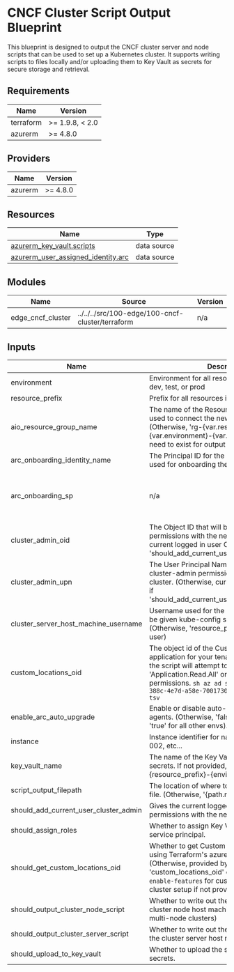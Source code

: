<!-- BEGIN_TF_DOCS -->
<!-- markdown-table-prettify-ignore-start -->
# CNCF Cluster Script Output Blueprint

This blueprint is designed to output the CNCF cluster server and node scripts that can be used
to set up a Kubernetes cluster. It supports writing scripts to files locally and/or uploading
them to Key Vault as secrets for secure storage and retrieval.

## Requirements

| Name | Version |
|------|---------|
| terraform | >= 1.9.8, < 2.0 |
| azurerm | >= 4.8.0 |

## Providers

| Name | Version |
|------|---------|
| azurerm | >= 4.8.0 |

## Resources

| Name | Type |
|------|------|
| [azurerm_key_vault.scripts](https://registry.terraform.io/providers/hashicorp/azurerm/latest/docs/data-sources/key_vault) | data source |
| [azurerm_user_assigned_identity.arc](https://registry.terraform.io/providers/hashicorp/azurerm/latest/docs/data-sources/user_assigned_identity) | data source |

## Modules

| Name | Source | Version |
|------|--------|---------|
| edge\_cncf\_cluster | ../../../src/100-edge/100-cncf-cluster/terraform | n/a |

## Inputs

| Name | Description | Type | Default | Required |
|------|-------------|------|---------|:--------:|
| environment | Environment for all resources in this module: dev, test, or prod | `string` | n/a | yes |
| resource\_prefix | Prefix for all resources in this module | `string` | n/a | yes |
| aio\_resource\_group\_name | The name of the Resource Group that will be used to connect the new cluster to Azure Arc. (Otherwise, 'rg-{var.resource\_prefix}-{var.environment}-{var.instance}' Does not need to exist for output script)" | `string` | `null` | no |
| arc\_onboarding\_identity\_name | The Principal ID for the identity that will be used for onboarding the cluster to Arc. | `string` | `null` | no |
| arc\_onboarding\_sp | n/a | ```object({ client_id = string object_id = string client_secret = string })``` | `null` | no |
| cluster\_admin\_oid | The Object ID that will be given cluster-admin permissions with the new cluster. (Otherwise, current logged in user Object ID if 'should\_add\_current\_user\_cluster\_admin=true') | `string` | `null` | no |
| cluster\_admin\_upn | The User Principal Name that will be given cluster-admin permissions with the new cluster. (Otherwise, current logged in user UPN if 'should\_add\_current\_user\_cluster\_admin=true') | `string` | `null` | no |
| cluster\_server\_host\_machine\_username | Username used for the host machines that will be given kube-config settings on setup. (Otherwise, 'resource\_prefix' if it exists as a user) | `string` | `null` | no |
| custom\_locations\_oid | The object id of the Custom Locations Entra ID application for your tenant. If none is provided, the script will attempt to retrieve this requiring 'Application.Read.All' or 'Directory.Read.All' permissions. ```sh az ad sp show --id bc313c14-388c-4e7d-a58e-70017303ee3b --query id -o tsv``` | `string` | `null` | no |
| enable\_arc\_auto\_upgrade | Enable or disable auto-upgrades of Arc agents. (Otherwise, 'false' for 'env=prod' else 'true' for all other envs). | `bool` | `null` | no |
| instance | Instance identifier for naming resources: 001, 002, etc... | `string` | `"001"` | no |
| key\_vault\_name | The name of the Key Vault to store script secrets. If not provided, defaults to 'kv-{resource\_prefix}-{environment}-{instance}'. | `string` | `null` | no |
| script\_output\_filepath | The location of where to write out the script file. (Otherwise, '{path.root}/out') | `string` | `null` | no |
| should\_add\_current\_user\_cluster\_admin | Gives the current logged in user cluster-admin permissions with the new cluster. | `bool` | `true` | no |
| should\_assign\_roles | Whether to assign Key Vault roles to identity or service principal. | `bool` | `false` | no |
| should\_get\_custom\_locations\_oid | Whether to get Custom Locations Object ID using Terraform's azuread provider. (Otherwise, provided by 'custom\_locations\_oid' or `az connectedk8s enable-features` for custom-locations on cluster setup if not provided.) | `bool` | `true` | no |
| should\_output\_cluster\_node\_script | Whether to write out the script for setting up cluster node host machines. (Needed for multi-node clusters) | `bool` | `false` | no |
| should\_output\_cluster\_server\_script | Whether to write out the script for setting up the cluster server host machine. | `bool` | `true` | no |
| should\_upload\_to\_key\_vault | Whether to upload the scripts to Key Vault as secrets. | `bool` | `false` | no |
<!-- markdown-table-prettify-ignore-end -->
<!-- END_TF_DOCS -->
